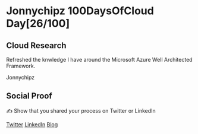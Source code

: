 <!-- This is a template you can use for quick progress days. It removes a lot of the steps we encourage you to share in the longer template 000-DAY-ARTICLE-LONG-TEMPLATE.MD-->

# Jonnychipz 100DaysOfCloud Day[26/100]

## Cloud Research

Refreshed the knwledge I have around the Microsoft Azure Well Architected Framework.

Jonnychipz

## Social Proof

✍️ Show that you shared your process on Twitter or LinkedIn

[Twitter](https://twitter.com/jonnychipz/status/1307968996067729408)
[LinkedIn](https://www.linkedin.com/posts/japlunn_day26100-100daysofcloud-jonnychipz-activity-6713734684594974720-Smzw)
[Blog](https://jonnychipz.com/2020/09/21/day26-100-100daysofcloud-jonnychipz-microsoft-azure-well-architected-framework/)
